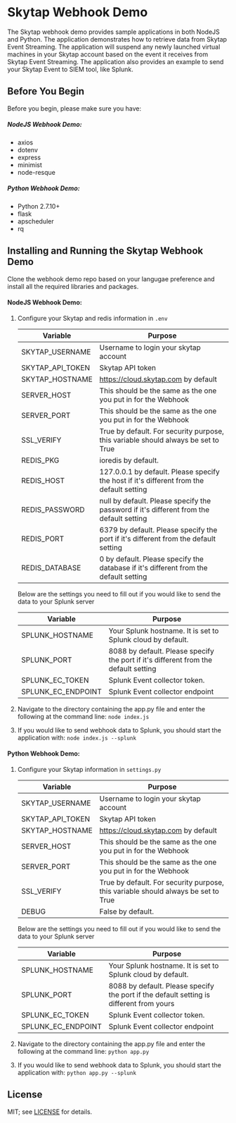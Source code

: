 # Skytap Webhook Demo 
The Skytap webhook demo provides sample applications in both NodeJS and Python. The application demonstrates how to retrieve data from Skytap Event Streaming. The application will suspend any newly launched virtual machines in your Skytap account based on the event it receives from Skytap Event Streaming. The application also provides an example to send your Skytap Event to SIEM tool, like Splunk.

## Before You Begin 
Before you begin, please make sure you have:

##### NodeJS Webhook Demo:
* axios
* dotenv
* express
* minimist
* node-resque

##### Python Webhook Demo: 
* Python 2.7.10+
* flask
* apscheduler
* rq

## Installing and Running the Skytap Webhook Demo
Clone the webhook demo repo based on your langugae preference and install all the required libraries and packages.

#### NodeJS Webhook Demo:
1. Configure your Skytap and redis information in `.env`

    | Variable            | Purpose                                              |
    |---------------------|------------------------------------------------------|
    | SKYTAP_USERNAME     | Username to login your skytap account 				 |
    | SKYTAP_API_TOKEN    | Skytap API token 	                                 |
    | SKYTAP_HOSTNAME     | https://cloud.skytap.com by default              |
    | SERVER_HOST         | This should be the same as the one you put in for the Webhook                           |
    | SERVER_PORT         | This should be the same as the one you put in for the Webhook                           |
    | SSL_VERIFY          | True by default. For security purpose, this variable should always be set to True       |
    | REDIS_PKG           | ioredis by default.                          |
    | REDIS_HOST          | 127.0.0.1 by default. Please specify the host if it's different from the default setting|
    | REDIS_PASSWORD      | null by default. Please specify the password if it's different from the default setting |
    | REDIS_PORT          | 6379 by default. Please specify the port if it's different from the default setting     |
    | REDIS_DATABASE      | 0 by default. Please specify the database if it's different from the default setting    |

    Below are the settings you need to fill out if you would like to send the data to your Splunk server

    | Variable            | Purpose                                              |
    |---------------------|------------------------------------------------------|
    | SPLUNK_HOSTNAME     | Your Splunk hostname. It is set to Splunk cloud by default.                          |
    | SPLUNK_PORT         | 8088 by default. Please specify the port if it's different from the default setting  |
    | SPLUNK_EC_TOKEN     | Splunk Event collector token.                           |
    | SPLUNK_EC_ENDPOINT  | Splunk Event collector endpoint                     |

2. Navigate to the directory containing the app.py file and enter the following at the command line:
    ```node index.js```
3. If you would like to send webhook data to Splunk, you should start the application with:
    ```node index.js --splunk```

#### Python Webhook Demo:

1. Configure your Skytap information in `settings.py`

    | Variable            | Purpose                                              |
    |---------------------|------------------------------------------------------|
    | SKYTAP_USERNAME     | Username to login your skytap account 				 |
    | SKYTAP_API_TOKEN    | Skytap API token 	                                 |
    | SKYTAP_HOSTNAME     | https://cloud.skytap.com by default              |
    | SERVER_HOST         | This should be the same as the one you put in for the Webhook                           |
    | SERVER_PORT         | This should be the same as the one you put in for the Webhook                          |
    | SSL_VERIFY          | True by default. For security purpose, this variable should always be set to True			                         |
    | DEBUG               | False by default.                          |

    Below are the settings you need to fill out if you would like to send the data to your Splunk server

    | Variable            | Purpose                                              |
    |---------------------|------------------------------------------------------|
    | SPLUNK_HOSTNAME     | Your Splunk hostname. It is set to Splunk cloud by default.                          |
    | SPLUNK_PORT         | 8088 by default. Please specify the port if the default setting is different from yours                           |
    | SPLUNK_EC_TOKEN     | Splunk Event collector token.                           |
    | SPLUNK_EC_ENDPOINT  | Splunk Event collector endpoint                     |

2. Navigate to the directory containing the app.py file and enter the following at the command line:
    ```python app.py```
3. If you would like to send webhook data to Splunk, you should start the application with:
    ```python app.py --splunk```

## License
MIT; see [LICENSE](LICENSE) for details.
